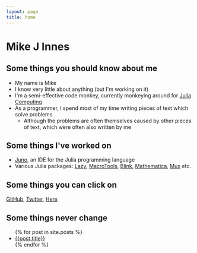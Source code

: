 ```yaml
---
layout: page
title: home
---
```


# Mike J Innes

## Some things you should know about me

* My name is Mike
* I know very little about anything (but I'm working on it)
* I'm a semi-effective code monkey, currently monkeying around for [Julia Computing](https://juliacomputing.com)
* As a programmer, I spend most of my time writing pieces of text which solve problems
  * Although the problems are often themselves caused by other pieces of text, which were often also written by me

## Some things I've worked on

* [Juno](http://junolab.org), an IDE for the Julia programming language
* Various Julia packages: [Lazy](https://github.com/MikeInnes/Lazy.jl), [MacroTools](https://github.com/MikeInnes/MacroTools.jl), [Blink](https://github.com/JunoLab/Blink.jl), [Mathematica](https://github.com/MikeInnes/Mathematica.jl), [Mux](https://github.com/JuliaWeb/Mux.jl) etc.

## Some things you can click on

[GitHub](https://github.com/MikeInnes), [Twitter](https://twitter.com/one_more_minute), [Here]({{site.url}})

## Some things never change

<ul>
{% for post in site.posts %}
<li>
  <a href="{{post.url}}">{{post.title}}</a>
</li>
{% endfor %}
</ul>
